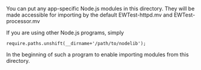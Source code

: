 You can put any app-specific Node.js modules in this directory. They will be made accessible for importing by the default EWTest-httpd.mv and EWTest-processor.mv

If you are using other Node.js programs, simply

    require.paths.unshift(__dirname+'/path/to/nodelib');

In the beginning of such a program to enable importing modules from this directory.
